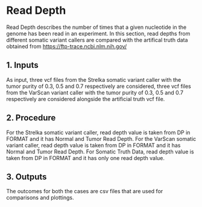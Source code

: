 # Read Depth

Read Depth describes the number of times that a given nucleotide in the genome has been read in an experiment. In this section, read depths from different somatic variant callers are compared with the artifical truth data obtained from https://ftp-trace.ncbi.nlm.nih.gov/

## 1. Inputs

As input, three vcf files from the Strelka somatic variant caller with the tumor purity of 0.3, 0.5 and 0.7 respectively are considered, three vcf files from the VarScan variant caller with the tumor purity of 0.3, 0.5 and 0.7 respectively are considered alongside the artificial truth vcf file.

## 2. Procedure

For the Strelka somatic variant caller, read depth value is taken from DP in FORMAT and it has Normal and Tumor Read Depth. For the VarScan somatic variant caller, read depth value is taken from DP in FORMAT and it has Normal and Tumor Read Depth. For Somatic Truth Data, read depth value is taken from DP in FORMAT and it has only one read depth value.

## 3. Outputs

The outcomes for both the cases are csv files that are used for comparisons and plottings.
